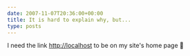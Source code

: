 ```yaml
---
date: 2007-11-07T20:36:00+00:00
title: It is hard to explain why, but...
type: posts
---
```

I need the link <http://localhost> to be on my site's home page 🙂
